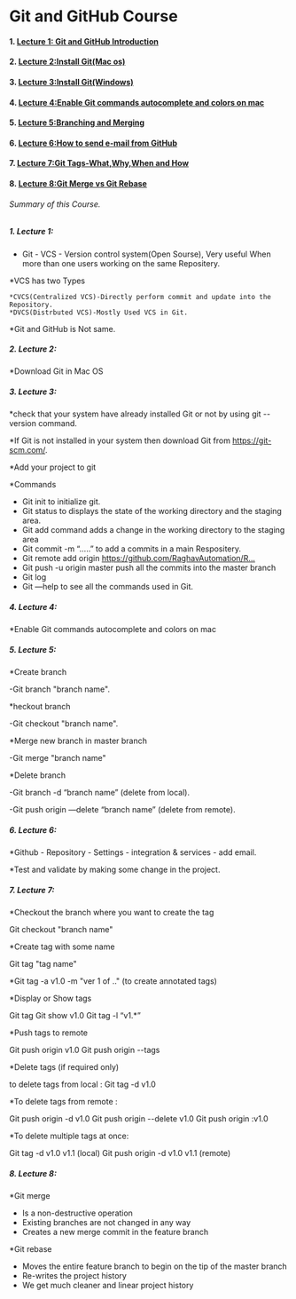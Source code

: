 # Git and GitHub Course

#### 1. [Lecture 1: Git and GitHub Introduction](#h1)
#### 2. [Lecture 2:Install Git(Mac os)](#h2)
#### 3. [Lecture 3:Install Git(Windows)](#h3)
#### 4. [Lecture 4:Enable Git commands autocomplete and colors on mac](#h4)
#### 5. [Lecture 5:Branching and Merging](#h5)
#### 6. [Lecture 6:How to send e-mail from GitHub](#h6)
#### 7. [Lecture 7:Git Tags-What,Why,When and How](#h7)
#### 8. [Lecture 8:Git Merge vs Git Rebase](#h8)

###### Summary of this Course.

##### 1. Lecture 1:

* Git - VCS - Version control system(Open Sourse), Very useful When more than one users working on the same Repositery.

*VCS has two Types

    *CVCS(Centralized VCS)-Directly perform commit and update into the Repository.
    *DVCS(Distrbuted VCS)-Mostly Used VCS in Git.
    
*Git and GitHub is Not same.

##### 2. Lecture 2:

*Download Git in Mac OS

##### 3. Lecture 3:

*check that your system have already installed Git or not by using git --version command.

*If Git is not installed in your system then download Git from https://git-scm.com/.

*Add your project to git

*Commands

  - Git init to initialize git.
  - Git status to displays the state of the working directory and the staging area.
  - Git add command adds a change in the working directory to the staging area
  - Git commit -m “…..” to add a commits in a main Respositery.
  - Git remote add origin https://github.com/RaghavAutomation/R...​
  - Git push -u origin master push all the commits into the master branch
  - Git log
  - Git —help to see all the commands used in Git.

##### 4. Lecture 4:

*Enable Git commands autocomplete and colors on mac

##### 5. Lecture 5:

*Create branch

   -Git branch "branch name".
   
*heckout branch

   -Git checkout "branch name".
   
*Merge new branch in master branch

   -Git merge "branch name"
   
*Delete branch

   -Git branch -d “branch name”     (delete from local).
  
   -Git push origin —delete “branch name”   (delete from remote).

##### 6. Lecture 6:

*Github - Repository - Settings - integration & services - add email.

*Test and validate by making some change in the project.

##### 7. Lecture 7:

*Checkout the branch where you want to create the tag

   Git checkout "branch name"

*Create tag with some name

   Git tag "tag name"

*Git tag -a v1.0 -m "ver 1 of .."  (to create annotated tags) 

*Display or Show tags

   Git tag
   Git show v1.0
   Git tag -l “v1.*”

*Push tags to remote

   Git push origin v1.0
   Git push origin --tags

*Delete tags (if required only)

   to delete tags from local :
   Git tag -d v1.0

*To delete tags from remote :

   Git push origin -d v1.0
   Git push origin --delete v1.0
   Git push origin :v1.0

*To delete multiple tags at once:

   Git tag -d v1.0 v1.1 (local)
   Git push origin -d v1.0 v1.1 (remote)

##### 8. Lecture 8:

*Git merge

   - Is a non-destructive operation
   - Existing branches are not changed in any way
   - Creates a new merge commit in the feature branch

*Git rebase

   - Moves the entire feature branch to begin on the tip of the master branch
   - Re-writes the project history
   - We get much cleaner and linear project history

